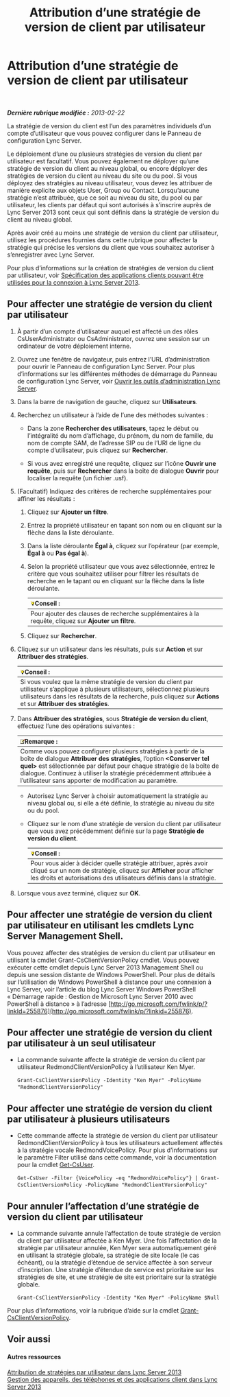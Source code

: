 ﻿---
title: Attribution d’une stratégie de version de client par utilisateur
TOCTitle: Attribution d’une stratégie de version de client par utilisateur
ms:assetid: f7e8ba2f-62dc-4e7d-8b63-682986f10240
ms:mtpsurl: https://technet.microsoft.com/fr-fr/library/Gg182607(v=OCS.15)
ms:contentKeyID: 49299378
ms.date: 05/20/2016
mtps_version: v=OCS.15
ms.translationtype: HT
---

# Attribution d’une stratégie de version de client par utilisateur

 

_**Dernière rubrique modifiée :** 2013-02-22_

La stratégie de version du client est l’un des paramètres individuels d’un compte d’utilisateur que vous pouvez configurer dans le Panneau de configuration Lync Server.

Le déploiement d’une ou plusieurs stratégies de version du client par utilisateur est facultatif. Vous pouvez également ne déployer qu’une stratégie de version du client au niveau global, ou encore déployer des stratégies de version du client au niveau du site ou du pool. Si vous déployez des stratégies au niveau utilisateur, vous devez les attribuer de manière explicite aux objets User, Group ou Contact. Lorsqu’aucune stratégie n’est attribuée, que ce soit au niveau du site, du pool ou par utilisateur, les clients par défaut qui sont autorisés à s’inscrire auprès de Lync Server 2013 sont ceux qui sont définis dans la stratégie de version du client au niveau global.

Après avoir créé au moins une stratégie de version du client par utilisateur, utilisez les procédures fournies dans cette rubrique pour affecter la stratégie qui précise les versions du client que vous souhaitez autoriser à s’enregistrer avec Lync Server.

Pour plus d’informations sur la création de stratégies de version du client par utilisateur, voir [Spécification des applications clients pouvant être utilisées pour la connexion à Lync Server 2013](lync-server-2013-specifying-the-client-applications-that-can-be-used-to-log-on-to-lync-server-2013.md).

## Pour affecter une stratégie de version du client par utilisateur

1.  À partir d’un compte d’utilisateur auquel est affecté un des rôles CsUserAdministrator ou CsAdministrator, ouvrez une session sur un ordinateur de votre déploiement interne.

2.  Ouvrez une fenêtre de navigateur, puis entrez l’URL d’administration pour ouvrir le Panneau de configuration Lync Server. Pour plus d’informations sur les différentes méthodes de démarrage du Panneau de configuration Lync Server, voir [Ouvrir les outils d’administration Lync Server](lync-server-2013-open-lync-server-administrative-tools.md).

3.  Dans la barre de navigation de gauche, cliquez sur **Utilisateurs**.

4.  Recherchez un utilisateur à l’aide de l’une des méthodes suivantes :
    
      - Dans la zone **Rechercher des utilisateurs**, tapez le début ou l’intégralité du nom d’affichage, du prénom, du nom de famille, du nom de compte SAM, de l’adresse SIP ou de l’URI de ligne du compte d’utilisateur, puis cliquez sur **Rechercher**.
    
      - Si vous avez enregistré une requête, cliquez sur l’icône **Ouvrir une requête**, puis sur **Rechercher** dans la boîte de dialogue **Ouvrir** pour localiser la requête (un fichier .usf).

5.  (Facultatif) Indiquez des critères de recherche supplémentaires pour affiner les résultats :
    
    1.  Cliquez sur **Ajouter un filtre**.
    
    2.  Entrez la propriété utilisateur en tapant son nom ou en cliquant sur la flèche dans la liste déroulante.
    
    3.  Dans la liste déroulante **Égal à**, cliquez sur l’opérateur (par exemple, **Égal à** ou **Pas égal à**).
    
    4.  Selon la propriété utilisateur que vous avez sélectionnée, entrez le critère que vous souhaitez utiliser pour filtrer les résultats de recherche en le tapant ou en cliquant sur la flèche dans la liste déroulante.
        
        <table>
        <thead>
        <tr class="header">
        <th><img src="images/JJ205025.tip(OCS.15).gif" title="tip" alt="tip" />Conseil :</th>
        </tr>
        </thead>
        <tbody>
        <tr class="odd">
        <td>Pour ajouter des clauses de recherche supplémentaires à la requête, cliquez sur <strong>Ajouter un filtre</strong>.</td>
        </tr>
        </tbody>
        </table>
    
    5.  Cliquez sur **Rechercher**.

6.  Cliquez sur un utilisateur dans les résultats, puis sur **Action** et sur **Attribuer des stratégies**.
    
    <table>
    <thead>
    <tr class="header">
    <th><img src="images/JJ205025.tip(OCS.15).gif" title="tip" alt="tip" />Conseil :</th>
    </tr>
    </thead>
    <tbody>
    <tr class="odd">
    <td>Si vous voulez que la même stratégie de version du client par utilisateur s’applique à plusieurs utilisateurs, sélectionnez plusieurs utilisateurs dans les résultats de la recherche, puis cliquez sur <strong>Actions</strong> et sur <strong>Attribuer des stratégies</strong>.</td>
    </tr>
    </tbody>
    </table>


7.  Dans **Attribuer des stratégies**, sous **Stratégie de version du client**, effectuez l’une des opérations suivantes :
    
    <table>
    <thead>
    <tr class="header">
    <th><img src="images/Gg398920.note(OCS.15).gif" title="note" alt="note" />Remarque :</th>
    </tr>
    </thead>
    <tbody>
    <tr class="odd">
    <td>Comme vous pouvez configurer plusieurs stratégies à partir de la boîte de dialogue <strong>Attribuer des stratégies</strong>, l’option <strong>&lt;Conserver tel quel&gt;</strong> est sélectionnée par défaut pour chaque stratégie de la boîte de dialogue. Continuez à utiliser la stratégie précédemment attribuée à l’utilisateur sans apporter de modification au paramètre.</td>
    </tr>
    </tbody>
    </table>
    
      - Autorisez Lync Server à choisir automatiquement la stratégie au niveau global ou, si elle a été définie, la stratégie au niveau du site ou du pool.
    
      - Cliquez sur le nom d’une stratégie de version du client par utilisateur que vous avez précédemment définie sur la page **Stratégie de version du client**.
        
        <table>
        <thead>
        <tr class="header">
        <th><img src="images/JJ205025.tip(OCS.15).gif" title="tip" alt="tip" />Conseil :</th>
        </tr>
        </thead>
        <tbody>
        <tr class="odd">
        <td>Pour vous aider à décider quelle stratégie attribuer, après avoir cliqué sur un nom de stratégie, cliquez sur <strong>Afficher</strong> pour afficher les droits et autorisations des utilisateurs définis dans la stratégie.</td>
        </tr>
        </tbody>
        </table>


8.  Lorsque vous avez terminé, cliquez sur **OK**.

## Pour affecter une stratégie de version du client par utilisateur en utilisant les cmdlets Lync Server Management Shell.

Vous pouvez affecter des stratégies de version du client par utilisateur en utilisant la cmdlet Grant-CsClientVersionPolicy cmdlet. Vous pouvez exécuter cette cmdlet depuis Lync Server 2013 Management Shell ou depuis une session distante de Windows PowerShell. Pour plus de détails sur l’utilisation de Windows PowerShell à distance pour une connexion à Lync Server, voir l’article du blog Lync Server Windows PowerShell « Démarrage rapide : Gestion de Microsoft Lync Server 2010 avec PowerShell à distance » à l’adresse [http://go.microsoft.com/fwlink/p/?linkId=255876](http://go.microsoft.com/fwlink/p/?linkid=255876).

## Pour affecter une stratégie de version du client par utilisateur à un seul utilisateur

  - La commande suivante affecte la stratégie de version du client par utilisateur RedmondClientVersionPolicy à l’utilisateur Ken Myer.
    
        Grant-CsClientVersionPolicy -Identity "Ken Myer" -PolicyName "RedmondClientVersionPolicy"

## Pour affecter une stratégie de version du client par utilisateur à plusieurs utilisateurs

  - Cette commande affecte la stratégie de version du client par utilisateur RedmondClientVersionPolicy à tous les utilisateurs actuellement affectés à la stratégie vocale RedmondVoicePolicy. Pour plus d’informations sur le paramètre Filter utilisé dans cette commande, voir la documentation pour la cmdlet [Get-CsUser](get-csuser.md).
    
        Get-CsUser -Filter {VoicePolicy -eq "RedmondVoicePolicy"} | Grant-CsClientVersionPolicy -PolicyName "RedmondClientVersionPolicy"

## Pour annuler l’affectation d’une stratégie de version du client par utilisateur

  - La commande suivante annule l’affectation de toute stratégie de version du client par utilisateur affectée à Ken Myer. Une fois l’affectation de la stratégie par utilisateur annulée, Ken Myer sera automatiquement géré en utilisant la stratégie globale, sa stratégie de site locale (le cas échéant), ou la stratégie d’étendue de service affectée à son serveur d’inscription. Une stratégie d’étendue de service est prioritaire sur les stratégies de site, et une stratégie de site est prioritaire sur la stratégie globale.
    
        Grant-CsClientVersionPolicy -Identity "Ken Myer" -PolicyName $Null

Pour plus d’informations, voir la rubrique d’aide sur la cmdlet [Grant-CsClientVersionPolicy](grant-csclientversionpolicy.md).

## Voir aussi

#### Autres ressources

[Attribution de stratégies par utilisateur dans Lync Server 2013](lync-server-2013-assigning-per-user-policies.md)  
[Gestion des appareils, des téléphones et des applications client dans Lync Server 2013](lync-server-2013-managing-devices-phones-and-client-applications.md)

